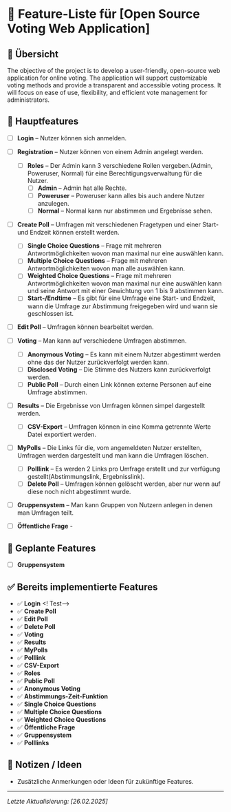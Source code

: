 # 📌 Feature-Liste für [Open Source Voting Web Application]

## 🚀 Übersicht
The objective of the project is to develop a user-friendly, open-source web application for online voting. The application will support customizable voting methods and provide a transparent and accessible voting process. It will focus on ease of use, flexibility, and efficient vote management for administrators.

## 🎯 Hauptfeatures
- [ ] **Login** – Nutzer können sich anmelden.

- [ ] **Registration** – Nutzer können von einem Admin angelegt werden.
  - [ ] **Roles** – Der Admin kann 3 verschiedene Rollen vergeben.(Admin, Poweruser, Normal) für eine Berechtigungsverwaltung für die Nutzer.
    - [ ] **Admin** – Admin hat alle Rechte.
    - [ ] **Poweruser** – Poweruser kann alles bis auch andere Nutzer anzulegen.
    - [ ] **Normal** – Normal kann nur abstimmen und Ergebnisse sehen.

- [ ] **Create Poll** – Umfragen mit verschiedenen Fragetypen und einer Start- und Endzeit können erstellt werden.
  - [ ] **Single Choice Questions** – Frage mit mehreren Antwortmöglichkeiten wovon man maximal nur eine auswählen kann.
  - [ ] **Multiple Choice Questions** – Frage mit mehreren Antwortmöglichkeiten wovon man alle auswählen kann.
  - [ ] **Weighted Choice Questions** – Frage mit mehreren Antwortmöglichkeiten wovon man maximal nur eine auswählen kann und seine Antwort mit einer Gewichtung von 1 bis 9 abstimmen kann.
  - [ ] **Start-/Endtime** – Es gibt für eine Umfrage eine Start- und Endzeit, wann die Umfrage zur Abstimmung freigegeben wird und wann sie geschlossen ist.

- [ ] **Edit Poll** – Umfragen können bearbeitet werden.

- [ ] **Voting** – Man kann auf verschiedene Umfragen abstimmen.
  - [ ] **Anonymous Voting** – Es kann mit einem Nutzer abgestimmt werden ohne das der Nutzer zurückverfolgt werden kann.
  - [ ] **Disclosed Voting** – Die Stimme des Nutzers kann zurückverfolgt werden.
  - [ ] **Public Poll** – Durch einen Link können externe Personen auf eine Umfrage abstimmen.

- [ ] **Results** – Die Ergebnisse von Umfragen können simpel dargestellt werden.
  - [ ] **CSV-Export** – Umfragen können in eine Komma getrennte Werte Datei exportiert werden.

- [ ] **MyPolls** – Die Links für die, vom angemeldeten Nutzer erstellten, Umfragen werden dargestellt und man kann die Umfragen löschen.
  - [ ] **Polllink** – Es werden 2 Links pro Umfrage erstellt und zur verfügung gestellt(Abstimmungslink, Ergebnisslink).
  - [ ] **Delete Poll** – Umfragen können gelöscht werden, aber nur wenn auf diese noch nicht abgestimmt wurde.

- [ ] **Gruppensystem** – Man kann Gruppen von Nutzern anlegen in denen man Umfragen teilt.

- [ ] **Öffentliche Frage** - 


## 🔧 Geplante Features
- [ ] **Gruppensystem** 

## ✅ Bereits implementierte Features 
- ✅ **Login**   <! Test-->
- ✅ **Create Poll**  
- ✅ **Edit Poll**  
- ✅ **Delete Poll**  
- ✅ **Voting**  
- ✅ **Results**  
- ✅ **MyPolls**  
- ✅ **Polllink**  
- ✅ **CSV-Export**  
- ✅ **Roles**  
- ✅ **Public Poll** 
- ✅ **Anonymous Voting**  
- ✅ **Abstimmungs-Zeit-Funktion**  
- ✅ **Single Choice Questions**  
- ✅ **Multiple Choice Questions**  
- ✅ **Weighted Choice Questions** 
- ✅ **Öffentliche Frage**  
- ✅ **Gruppensystem** 
- ✅ **Polllinks**  

## 📌 Notizen / Ideen
- Zusätzliche Anmerkungen oder Ideen für zukünftige Features.

---
*Letzte Aktualisierung: [26.02.2025]*

